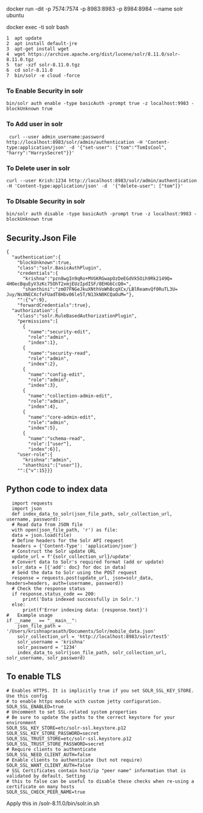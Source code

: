 docker run -dit -p 7574:7574 -p 8983:8983 -p 8984:8984 --name solr ubuntu

 docker exec -ti solr bash
 
    1  apt update
    2  apt install default-jre
    3  apt-get install wget
    4  wget https://archive.apache.org/dist/lucene/solr/8.11.0/solr-8.11.0.tgz
    5  tar -xzf solr-8.11.0.tgz
    6  cd solr-8.11.0
    7  bin/solr -e cloud -force

### To Enable Security in solr
    bin/solr auth enable -type basicAuth -prompt true -z localhost:9983 -blockUnknown true

### To Add user in solr
     curl --user admin_username:password http://localhost:8983/solr/admin/authentication -H 'Content-type:application/json' -d '{"set-user": {"tom":"TomIsCool", "harry":"HarrysSecret"}}'

### To Delete user in solr
    curl --user Krish:1234 http://localhost:8983/solr/admin/authentication -H 'Content-type:application/json' -d  '{"delete-user": ["tom"]}'

### To DIsable Security in solr
    bin/solr auth disable -type basicAuth -prompt true -z localhost:9983 -blockUnknown true


## Security.Json File
   
    {
      "authentication":{
        "blockUnknown":true,
        "class":"solr.BasicAuthPlugin",
        "credentials":{
          "krishna":"pzn8wgIn9qRo+MVGKRGwapOzDeEGdVk5Oih9Rk2149Q= 4HOecBquEyV3zKc75OhT2xmjEUzIpdISF/8EHG6CcQ0=",
          "shanthini":"zmO7FNGeJkuXNthVoWhBcqXCx/LBlReamvQf0RuTL3U= Juy/NsXNECXcfxFUadT8Hbv06le5T/N13kN0KCQaOuM="},
        "":{"v":9},
        "forwardCredentials":true},
      "authorization":{
        "class":"solr.RuleBasedAuthorizationPlugin",
        "permissions":[
          {
            "name":"security-edit",
            "role":"admin",
            "index":1},
          {
            "name":"security-read",
            "role":"admin",
            "index":2},
          {
            "name":"config-edit",
            "role":"admin",
            "index":3},
          {
            "name":"collection-admin-edit",
            "role":"admin",
            "index":4},
          {
            "name":"core-admin-edit",
            "role":"admin",
            "index":5},
          {
            "name":"schema-read",
            "role":["user"],
            "index":6}],
        "user-role":{
          "krishna":"admin",
          "shanthini":["user"]},
        "":{"v":15}}}



## Python code to index data

      import requests
      import json
      def index_data_to_solr(json_file_path, solr_collection_url, username, password):
      # Read data from JSON file
      with open(json_file_path, 'r') as file:
      data = json.load(file)
      # Define headers for the Solr API request
      headers = {'Content-Type': 'application/json'}
      # Construct the Solr update URL
      update_url = f'{solr_collection_url}/update'
      # Convert data to Solr's required format (add or update)
      solr_data = [{'add': doc} for doc in data]
      # Send the data to Solr using the POST request
      response = requests.post(update_url, json=solr_data, headers=headers, auth=(username, password))
      # Check the response status
      if response.status_code == 200:
          print('Data indexed successfully in Solr.')
      else:
          print(f'Error indexing data: {response.text}')
    #   Example usage
    if __name__ == "__main__":
        json_file_path = '/Users/krishnaprasath/Documents/Solr/mobile_data.json'
        solr_collection_url = 'http://localhost:8983/solr/test5'
        solr_username = 'krishna'
        solr_password = '1234'
        index_data_to_solr(json_file_path, solr_collection_url, solr_username, solr_password)
    



## To enable TLS  

    # Enables HTTPS. It is implicitly true if you set SOLR_SSL_KEY_STORE. Use this config
    # to enable https module with custom jetty configuration.
    SOLR_SSL_ENABLED=true
    # Uncomment to set SSL-related system properties
    # Be sure to update the paths to the correct keystore for your environment
    SOLR_SSL_KEY_STORE=etc/solr-ssl.keystore.p12
    SOLR_SSL_KEY_STORE_PASSWORD=secret
    SOLR_SSL_TRUST_STORE=etc/solr-ssl.keystore.p12
    SOLR_SSL_TRUST_STORE_PASSWORD=secret
    # Require clients to authenticate
    SOLR_SSL_NEED_CLIENT_AUTH=false
    # Enable clients to authenticate (but not require)
    SOLR_SSL_WANT_CLIENT_AUTH=false
    # SSL Certificates contain host/ip "peer name" information that is validated by default. Setting
    # this to false can be useful to disable these checks when re-using a certificate on many hosts
    SOLR_SSL_CHECK_PEER_NAME=true


Apply this in /solr-8.11.0/bin/solr.in.sh

